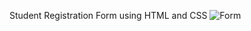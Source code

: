 Student Registration Form using HTML and CSS
![Form](https://github.com/user-attachments/assets/261d6926-5f04-4ca6-8ae8-28e6a1a26cc4)
